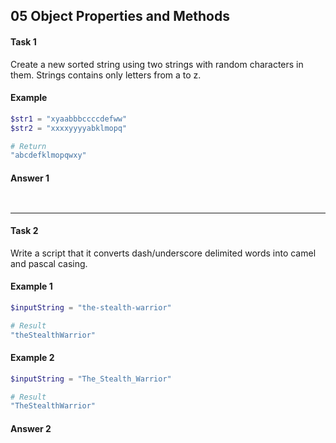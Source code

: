 ## 05 Object Properties and Methods
#### Task 1
Create a new sorted string using two strings with random characters in them. Strings contains only letters from a to z.<br/> 

#### Example

```powershell
$str1 = "xyaabbbccccdefww"
$str2 = "xxxxyyyyabklmopq"

# Return
"abcdefklmopqwxy"
```

#### Answer 1

```powershell

```

![]()

---
#### Task 2
Write a script that it converts dash/underscore delimited words into camel and pascal casing.<br/>

#### Example 1

```powershell
$inputString = "the-stealth-warrior"

# Result
"theStealthWarrior"
```

#### Example 2

```powershell
$inputString = "The_Stealth_Warrior"

# Result
"TheStealthWarrior"
```

#### Answer 2

```powershell

```

![]()
